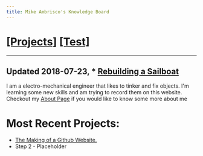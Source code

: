 ```yaml
---
title: Mike Ambrisco's Knowledge Board
---
```

# [[Projects]][0]   [[Test]][1]
---

Updated 2018-07-23, * [Rebuilding a Sailboat][5]
---
I am a electro-mechanical engineer that likes to tinker and fix objects. I'm
learning some new skills and am trying to record them on this website.
Checkout my [About Page][6] if you would like to know some more about me 
# Most Recent Projects:
* [The Making of a Github Website.][4]
* Step 2 - Placeholder

[0]: /projects/
[1]: /test/
[4]: /projects/website/
[5]: /projects/boat/
[6]: /about/
